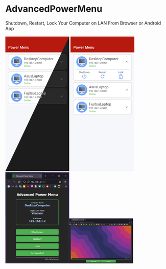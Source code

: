 # AdvancedPowerMenu
Shutdown, Restart, Lock Your Computer on LAN From Browser or Android App
<br><br><img src="https://github.com/zenowaren/AdvancedPowerMenu/blob/main/Screenshots/S1.png" width="200"/> <img src="https://github.com/zenowaren/AdvancedPowerMenu/blob/main/Screenshots/S2.png" width="200"/><img src="https://github.com/zenowaren/AdvancedPowerMenu/blob/main/Screenshots/main.png" width="200"/><img src="https://github.com/zenowaren/AdvancedPowerMenu/blob/main/Screenshots/Screenshot.png" width="200"/>

